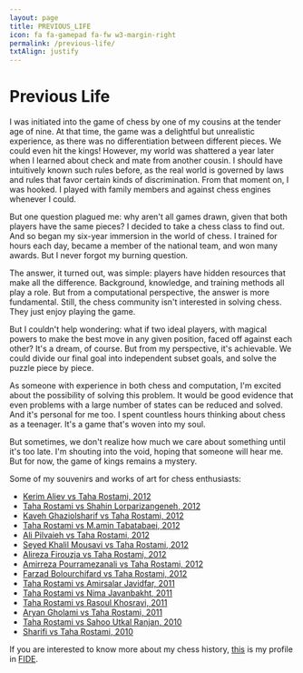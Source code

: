 ```yaml
---
layout: page
title: PREVIOUS_LIFE
icon: fa fa-gamepad fa-fw w3-margin-right
permalink: /previous-life/
txtAlign: justify
---
```


# Previous Life

I was initiated into the game of chess by one of my cousins at the tender age of nine. At that time, the game was a delightful but unrealistic experience, as there was no differentiation between different pieces. We could even hit the kings! However, my world was shattered a year later when I learned about check and mate from another cousin. I should have intuitively known such rules before, as the real world is governed by laws and rules that favor certain kinds of discrimination. From that moment on, I was hooked. I played with family members and against chess engines whenever I could.

But one question plagued me: why aren't all games drawn, given that both players have the same pieces? I decided to take a chess class to find out. And so began my six-year immersion in the world of chess. I trained for hours each day, became a member of the national team, and won many awards. But I never forgot my burning question.

The answer, it turned out, was simple: players have hidden resources that make all the difference. Background, knowledge, and training methods all play a role. But from a computational perspective, the answer is more fundamental. Still, the chess community isn't interested in solving chess. They just enjoy playing the game.

But I couldn't help wondering: what if two ideal players, with magical powers to make the best move in any given position, faced off against each other? It's a dream, of course. But from my perspective, it's achievable. We could divide our final goal into independent subset goals, and solve the puzzle piece by piece.

As someone with experience in both chess and computation, I'm excited about the possibility of solving this problem. It would be good evidence that even problems with a large number of states can be reduced and solved. And it's personal for me too. I spent countless hours thinking about chess as a teenager. It's a game that's woven into my soul.

But sometimes, we don't realize how much we care about something until it's too late. I'm shouting into the void, hoping that someone will hear me. But for now, the game of kings remains a mystery.

Some of my souvenirs and works of art for chess enthusiasts:
- [Kerim Aliev vs Taha Rostami, 2012](https://lichess.org/2dbTKuZp/black)
- [Taha Rostami vs Shahin Lorparizangeneh, 2012](https://lichess.org/imbJ0oH5)
- [Kaveh Ghaziolsharif vs Taha Rostami, 2012](https://lichess.org/tNDYuegb/black)
- [Taha Rostami vs M.amin Tabatabaei, 2012](https://lichess.org/IaBVYsUe)
- [Ali Pilvaieh vs Taha Rostami, 2012](https://lichess.org/FjcBSk7a/black)
- [Seyed Khalil Mousavi vs Taha Rostami, 2012](https://lichess.org/IFOfbkOa/black)
- [Alireza Firouzja vs Taha Rostami, 2012](https://lichess.org/1DBp7eOO/black)
- [Amirreza Pourramezanali vs Taha Rostami, 2012](https://lichess.org/FWwYD0Kn/black)
- [Farzad Bolourchifard vs Taha Rostami, 2012](https://lichess.org/qvOx20hN/black)
- [Taha Rostami vs Amirsalar Javidfar, 2011](https://lichess.org/ccfF6ZuA)
- [Taha Rostami vs Nima Javanbakht, 2011](https://lichess.org/TWpsQ0vn)
- [Taha Rostami vs Rasoul Khosravi, 2011](https://lichess.org/i3P7lEvy)
- [Aryan Gholami vs Taha Rostami, 2011](https://lichess.org/JpS6c4UR/black)
- [Taha Rostami vs Sahoo Utkal Ranjan, 2010](https://lichess.org/g4G5SaQt)
- [Sharifi vs Taha Rostami, 2010](https://lichess.org/O8HdRKJS/black)

  
<!-- If you are interested to see more games, you can follow me on [Lichess](https://lichess.org/@/uname) where I play chess yet as a hobby. -->


If you are interested to know more about my chess history, [this](https://ratings.fide.com/profile/12528749) is my profile in [FIDE](https://en.wikipedia.org/wiki/FIDE).

<!-- If you like to play chess with me, we can schedule (I provided my contact information in the *Home Page*) and play on lichess. -->

<!-- Learning and playing chess is easy, and many people can learn and play it well enough. Just some small details distinguish champions from others. If you are interested to learn chess, either as a hobby or as a professional, maybe I can help you. feel free to reach out. -->
